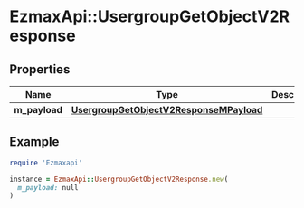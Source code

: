 # EzmaxApi::UsergroupGetObjectV2Response

## Properties

| Name | Type | Description | Notes |
| ---- | ---- | ----------- | ----- |
| **m_payload** | [**UsergroupGetObjectV2ResponseMPayload**](UsergroupGetObjectV2ResponseMPayload.md) |  |  |

## Example

```ruby
require 'Ezmaxapi'

instance = EzmaxApi::UsergroupGetObjectV2Response.new(
  m_payload: null
)
```

